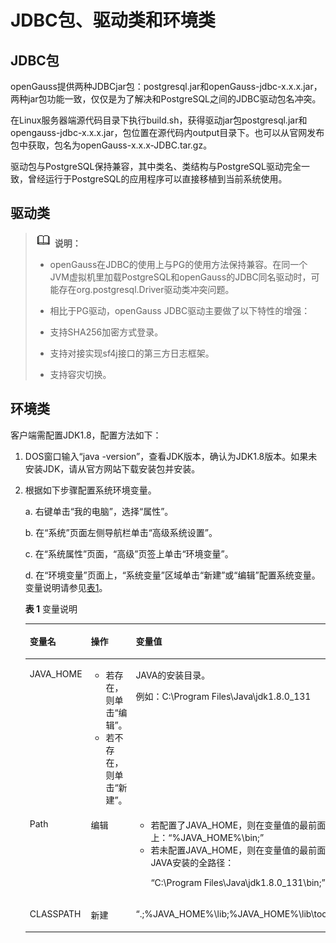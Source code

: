 # JDBC包、驱动类和环境类

## JDBC包<a name="zh-cn_topic_0237120378_zh-cn_topic_0213179123_zh-cn_topic_0189249669_zh-cn_topic_0059778950_s9694406852de4db0afcc99b19079f446"></a>

openGauss提供两种JDBCjar包：postgresql.jar和openGauss-jdbc-x.x.x.jar，两种jar包功能一致，仅仅是为了解决和PostgreSQL之间的JDBC驱动包名冲突。

在Linux服务器端源代码目录下执行build.sh，获得驱动jar包postgresql.jar和opengauss-jdbc-x.x.x.jar，包位置在源代码内output目录下。也可以从官网发布包中获取，包名为openGauss-x.x.x-JDBC.tar.gz。

驱动包与PostgreSQL保持兼容，其中类名、类结构与PostgreSQL驱动完全一致，曾经运行于PostgreSQL的应用程序可以直接移植到当前系统使用。

## 驱动类<a name="zh-cn_topic_0237120378_zh-cn_topic_0213179123_zh-cn_topic_0189249669_zh-cn_topic_0059778950_s103697559c8d4cb68f396e18e3ae65a9"></a>

>![](public_sys-resources/icon-note.png) **说明：**
>
>+ openGauss在JDBC的使用上与PG的使用方法保持兼容。在同一个JVM虚拟机里加载PostgreSQL和openGauss的JDBC同名驱动时，可能存在org.postgresql.Driver驱动类冲突问题。
>
>+ 相比于PG驱动，openGauss JDBC驱动主要做了以下特性的增强：
>
>  + 支持SHA256加密方式登录。
>
>  + 支持对接实现sf4j接口的第三方日志框架。
>
>  + 支持容灾切换。

## 环境类<a name="zh-cn_topic_0237120378_zh-cn_topic_0213179123_section20655192913405"></a>

客户端需配置JDK1.8，配置方法如下：

1. DOS窗口输入“java -version”，查看JDK版本，确认为JDK1.8版本。如果未安装JDK，请从官方网站下载安装包并安装。

2. 根据如下步骤配置系统环境变量。

    a. 右键单击“我的电脑”，选择“属性”。

    b. 在“系统”页面左侧导航栏单击“高级系统设置”。

    c. 在“系统属性”页面，“高级”页签上单击“环境变量”。

    d. 在“环境变量”页面上，“系统变量”区域单击“新建”或“编辑”配置系统变量。变量说明请参见[表1](#zh-cn_topic_0237120378_zh-cn_topic_0213179123_table1625616152473)。

   **表 1**  变量说明

   <a name="zh-cn_topic_0237120378_zh-cn_topic_0213179123_table1625616152473"></a>

   <table><thead align="left"><tr id="zh-cn_topic_0237120378_zh-cn_topic_0213179123_row1525719152472"><th class="cellrowborder" valign="top" width="15.701570157015702%" id="mcps1.2.4.1.1"><p id="zh-cn_topic_0237120378_zh-cn_topic_0213179123_p52573155477"><a name="zh-cn_topic_0237120378_zh-cn_topic_0213179123_p52573155477"></a><a name="zh-cn_topic_0237120378_zh-cn_topic_0213179123_p52573155477"></a>变量名</p>
   </th>
   <th class="cellrowborder" valign="top" width="32.753275327532755%" id="mcps1.2.4.1.2"><p id="zh-cn_topic_0237120378_zh-cn_topic_0213179123_p525713159478"><a name="zh-cn_topic_0237120378_zh-cn_topic_0213179123_p525713159478"></a><a name="zh-cn_topic_0237120378_zh-cn_topic_0213179123_p525713159478"></a>操作</p>
   </th>
   <th class="cellrowborder" valign="top" width="51.54515451545154%" id="mcps1.2.4.1.3"><p id="zh-cn_topic_0237120378_zh-cn_topic_0213179123_p8257141544718"><a name="zh-cn_topic_0237120378_zh-cn_topic_0213179123_p8257141544718"></a><a name="zh-cn_topic_0237120378_zh-cn_topic_0213179123_p8257141544718"></a>变量值</p>
   </th>
   </tr>
   </thead>
   <tbody><tr id="zh-cn_topic_0237120378_zh-cn_topic_0213179123_row925712153479"><td class="cellrowborder" valign="top" width="15.701570157015702%" headers="mcps1.2.4.1.1 "><p id="zh-cn_topic_0237120378_zh-cn_topic_0213179123_p182575153474"><a name="zh-cn_topic_0237120378_zh-cn_topic_0213179123_p182575153474"></a><a name="zh-cn_topic_0237120378_zh-cn_topic_0213179123_p182575153474"></a>JAVA_HOME</p>
   </td>
   <td class="cellrowborder" valign="top" width="32.753275327532755%" headers="mcps1.2.4.1.2 "><a name="zh-cn_topic_0237120378_zh-cn_topic_0213179123_ul16913207507"></a><a name="zh-cn_topic_0237120378_zh-cn_topic_0213179123_ul16913207507"></a><ul id="zh-cn_topic_0237120378_zh-cn_topic_0213179123_ul16913207507"><li>若存在，则单击“编辑”。</li><li>若不存在，则单击“新建”。</li></ul>
   </td>
   <td class="cellrowborder" valign="top" width="51.54515451545154%" headers="mcps1.2.4.1.3 "><p id="zh-cn_topic_0237120378_zh-cn_topic_0213179123_p0217595132"><a name="zh-cn_topic_0237120378_zh-cn_topic_0213179123_p0217595132"></a><a name="zh-cn_topic_0237120378_zh-cn_topic_0213179123_p0217595132"></a>JAVA的安装目录。</p>
   <p id="zh-cn_topic_0237120378_zh-cn_topic_0213179123_p1981211652"><a name="zh-cn_topic_0237120378_zh-cn_topic_0213179123_p1981211652"></a><a name="zh-cn_topic_0237120378_zh-cn_topic_0213179123_p1981211652"></a>例如：C:\Program Files\Java\jdk1.8.0_131</p>
   </td>
   </tr>
   <tr id="zh-cn_topic_0237120378_zh-cn_topic_0213179123_row5257111564711"><td class="cellrowborder" valign="top" width="15.701570157015702%" headers="mcps1.2.4.1.1 "><p id="zh-cn_topic_0237120378_zh-cn_topic_0213179123_p1325721584719"><a name="zh-cn_topic_0237120378_zh-cn_topic_0213179123_p1325721584719"></a><a name="zh-cn_topic_0237120378_zh-cn_topic_0213179123_p1325721584719"></a>Path</p>
   </td>
   <td class="cellrowborder" valign="top" width="32.753275327532755%" headers="mcps1.2.4.1.2 "><p id="zh-cn_topic_0237120378_zh-cn_topic_0213179123_p7257191511477"><a name="zh-cn_topic_0237120378_zh-cn_topic_0213179123_p7257191511477"></a><a name="zh-cn_topic_0237120378_zh-cn_topic_0213179123_p7257191511477"></a>编辑</p>
   </td>
   <td class="cellrowborder" valign="top" width="51.54515451545154%" headers="mcps1.2.4.1.3 "><a name="zh-cn_topic_0237120378_zh-cn_topic_0213179123_ul108931343135117"></a><a name="zh-cn_topic_0237120378_zh-cn_topic_0213179123_ul108931343135117"></a><ul id="zh-cn_topic_0237120378_zh-cn_topic_0213179123_ul108931343135117"><li>若配置了JAVA_HOME，则在变量值的最前面加上：“%JAVA_HOME%\bin;”</li><li>若未配置JAVA_HOME，则在变量值的最前面加上JAVA安装的全路径：<p id="zh-cn_topic_0237120378_zh-cn_topic_0213179123_p54286393517"><a name="zh-cn_topic_0237120378_zh-cn_topic_0213179123_p54286393517"></a><a name="zh-cn_topic_0237120378_zh-cn_topic_0213179123_p54286393517"></a>“C:\Program Files\Java\jdk1.8.0_131\bin;”</p>
   </li></ul>
   </td>
   </tr>
   <tr id="zh-cn_topic_0237120378_zh-cn_topic_0213179123_row325881510471"><td class="cellrowborder" valign="top" width="15.701570157015702%" headers="mcps1.2.4.1.1 "><p id="zh-cn_topic_0237120378_zh-cn_topic_0213179123_p1625812150476"><a name="zh-cn_topic_0237120378_zh-cn_topic_0213179123_p1625812150476"></a><a name="zh-cn_topic_0237120378_zh-cn_topic_0213179123_p1625812150476"></a>CLASSPATH</p>
   </td>
   <td class="cellrowborder" valign="top" width="32.753275327532755%" headers="mcps1.2.4.1.2 "><p id="zh-cn_topic_0237120378_zh-cn_topic_0213179123_p13527826155219"><a name="zh-cn_topic_0237120378_zh-cn_topic_0213179123_p13527826155219"></a><a name="zh-cn_topic_0237120378_zh-cn_topic_0213179123_p13527826155219"></a>新建</p>
   </td>
   <td class="cellrowborder" valign="top" width="51.54515451545154%" headers="mcps1.2.4.1.3 "><p id="zh-cn_topic_0237120378_zh-cn_topic_0213179123_p1325841534712"><a name="zh-cn_topic_0237120378_zh-cn_topic_0213179123_p1325841534712"></a><a name="zh-cn_topic_0237120378_zh-cn_topic_0213179123_p1325841534712"></a>“.;%JAVA_HOME%\lib;%JAVA_HOME%\lib\tools.jar;”</p>
   </td>
   </tr>
   </tbody>
   </table>
